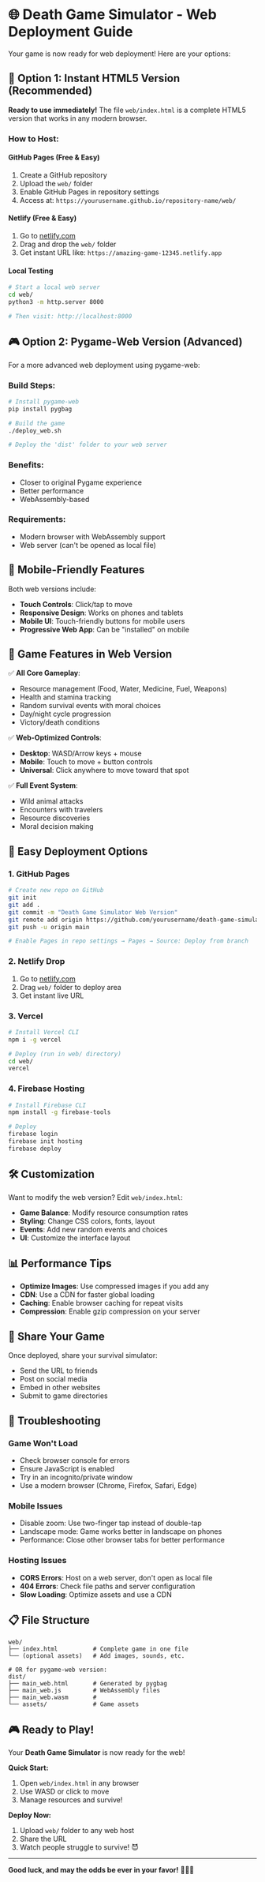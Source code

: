 # 🌐 Death Game Simulator - Web Deployment Guide

Your game is now ready for web deployment! Here are your options:

## 🚀 **Option 1: Instant HTML5 Version** (Recommended)

**Ready to use immediately!** The file `web/index.html` is a complete HTML5 version that works in any modern browser.

### **How to Host:**

#### **GitHub Pages** (Free & Easy)
1. Create a GitHub repository
2. Upload the `web/` folder 
3. Enable GitHub Pages in repository settings
4. Access at: `https://yourusername.github.io/repository-name/web/`

#### **Netlify** (Free & Easy)
1. Go to [netlify.com](https://netlify.com)
2. Drag and drop the `web/` folder
3. Get instant URL like: `https://amazing-game-12345.netlify.app`

#### **Local Testing**
```bash
# Start a local web server
cd web/
python3 -m http.server 8000

# Then visit: http://localhost:8000
```

## 🎮 **Option 2: Pygame-Web Version** (Advanced)

For a more advanced web deployment using pygame-web:

### **Build Steps:**
```bash
# Install pygame-web
pip install pygbag

# Build the game
./deploy_web.sh

# Deploy the 'dist' folder to your web server
```

### **Benefits:**
- Closer to original Pygame experience
- Better performance
- WebAssembly-based

### **Requirements:**
- Modern browser with WebAssembly support
- Web server (can't be opened as local file)

## 📱 **Mobile-Friendly Features**

Both web versions include:
- **Touch Controls**: Click/tap to move
- **Responsive Design**: Works on phones and tablets
- **Mobile UI**: Touch-friendly buttons for mobile users
- **Progressive Web App**: Can be "installed" on mobile

## 🎯 **Game Features in Web Version**

✅ **All Core Gameplay**:
- Resource management (Food, Water, Medicine, Fuel, Weapons)
- Health and stamina tracking  
- Random survival events with moral choices
- Day/night cycle progression
- Victory/death conditions

✅ **Web-Optimized Controls**:
- **Desktop**: WASD/Arrow keys + mouse
- **Mobile**: Touch to move + button controls
- **Universal**: Click anywhere to move toward that spot

✅ **Full Event System**:
- Wild animal attacks
- Encounters with travelers
- Resource discoveries
- Moral decision making

## 🔗 **Easy Deployment Options**

### **1. GitHub Pages**
```bash
# Create new repo on GitHub
git init
git add .
git commit -m "Death Game Simulator Web Version"
git remote add origin https://github.com/yourusername/death-game-simulator.git
git push -u origin main

# Enable Pages in repo settings → Pages → Source: Deploy from branch
```

### **2. Netlify Drop**
1. Go to [netlify.com](https://netlify.com)
2. Drag `web/` folder to deploy area
3. Get instant live URL

### **3. Vercel**
```bash
# Install Vercel CLI
npm i -g vercel

# Deploy (run in web/ directory)
cd web/
vercel
```

### **4. Firebase Hosting**
```bash
# Install Firebase CLI
npm install -g firebase-tools

# Deploy
firebase login
firebase init hosting
firebase deploy
```

## 🛠️ **Customization**

Want to modify the web version? Edit `web/index.html`:

- **Game Balance**: Modify resource consumption rates
- **Styling**: Change CSS colors, fonts, layout
- **Events**: Add new random events and choices
- **UI**: Customize the interface layout

## 📊 **Performance Tips**

- **Optimize Images**: Use compressed images if you add any
- **CDN**: Use a CDN for faster global loading
- **Caching**: Enable browser caching for repeat visits
- **Compression**: Enable gzip compression on your server

## 🎉 **Share Your Game**

Once deployed, share your survival simulator:
- Send the URL to friends
- Post on social media
- Embed in other websites
- Submit to game directories

## 🐛 **Troubleshooting**

### **Game Won't Load**
- Check browser console for errors
- Ensure JavaScript is enabled
- Try in an incognito/private window
- Use a modern browser (Chrome, Firefox, Safari, Edge)

### **Mobile Issues**
- Disable zoom: Use two-finger tap instead of double-tap
- Landscape mode: Game works better in landscape on phones
- Performance: Close other browser tabs for better performance

### **Hosting Issues**
- **CORS Errors**: Host on a web server, don't open as local file
- **404 Errors**: Check file paths and server configuration
- **Slow Loading**: Optimize assets and use a CDN

## 📋 **File Structure**

```
web/
├── index.html          # Complete game in one file
└── (optional assets)   # Add images, sounds, etc.

# OR for pygame-web version:
dist/
├── main_web.html       # Generated by pygbag
├── main_web.js         # WebAssembly files
├── main_web.wasm       # 
└── assets/             # Game assets
```

## 🎮 **Ready to Play!**

Your **Death Game Simulator** is now ready for the web! 

**Quick Start:**
1. Open `web/index.html` in any browser
2. Use WASD or click to move
3. Manage resources and survive!

**Deploy Now:**
1. Upload `web/` folder to any web host
2. Share the URL
3. Watch people struggle to survive! 😈

---

**Good luck, and may the odds be ever in your favor!** 🏃‍♂️💀